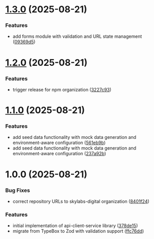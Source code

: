 # [1.3.0](https://github.com/skylabs-digital/api-client-service/compare/v1.2.0...v1.3.0) (2025-08-21)


### Features

* add forms module with validation and URL state management ([09369d5](https://github.com/skylabs-digital/api-client-service/commit/09369d51524c3a1881f03d50602bb01c2a5cb972))

# [1.2.0](https://github.com/skylabs-digital/api-client-service/compare/v1.1.0...v1.2.0) (2025-08-21)


### Features

* trigger release for npm organization ([3227c93](https://github.com/skylabs-digital/api-client-service/commit/3227c930ca2069ee9a9f3715f12bc343f93e32d5))

# [1.1.0](https://github.com/skylabs-digital/api-client-service/compare/v1.0.0...v1.1.0) (2025-08-21)


### Features

* add seed data functionality with mock data generation and environment-aware configuration ([561eb9b](https://github.com/skylabs-digital/api-client-service/commit/561eb9b1145f856a4700bca1d78477a31c6847e3))
* add seed data functionality with mock data generation and environment-aware configuration ([237a92b](https://github.com/skylabs-digital/api-client-service/commit/237a92b8750ecb8714660bedb8662c13a62d71db))

# 1.0.0 (2025-08-21)


### Bug Fixes

* correct repository URLs to skylabs-digital organization ([8401f24](https://github.com/skylabs-digital/api-client-service/commit/8401f247b37807f0026102ffec6e811657fd9004))


### Features

* initial implementation of api-client-service library ([378de15](https://github.com/skylabs-digital/api-client-service/commit/378de1562c76292c0ea2e842d17e139acaae8c6f))
* migrate from TypeBox to Zod with validation support ([ffc76dd](https://github.com/skylabs-digital/api-client-service/commit/ffc76dd4d8c17cf854dd236ee7cb09aced0a313f))
